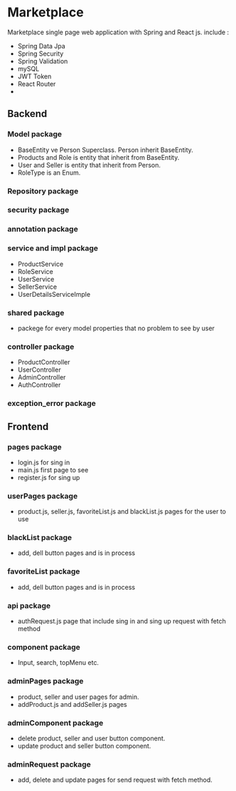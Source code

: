 # Marketplace 
Marketplace single page web application with Spring and React js.
include :
- Spring Data Jpa
- Spring Security
- Spring Validation
- mySQL
- JWT Token
- React Router
- 
## Backend 
### Model package
- BaseEntity ve Person Superclass. Person inherit BaseEntity.
- Products and Role is entity that inherit from BaseEntity.
- User and Seller is entity that inherit from Person.
- RoleType is an Enum.
### Repository package
### security package
### annotation package
### service and impl package
- ProductService
- RoleService
- UserService
- SellerService
- UserDetailsServiceImple
### shared package
- packege for every model properties that no problem to see by user
### controller package
- ProductController
- UserController
- AdminController
- AuthController
### exception_error package

## Frontend
### pages package
- login.js for sing in
- main.js first page to see
- register.js for sing up
### userPages package
- product.js, seller.js, favoriteList.js and blackList.js pages for the user to use 
### blackList package
- add, dell button pages and is in process
### favoriteList package
- add, dell button pages and is in process
### api package
- authRequest.js page that include sing in and sing up request with fetch method
### component package
- Input, search, topMenu etc.
### adminPages package
- product, seller and user pages for admin.
- addProduct.js and addSeller.js pages
### adminComponent package
- delete product, seller and user button component.
- update product and seller button component.
### adminRequest package
- add, delete and update pages for send request with fetch method. 



